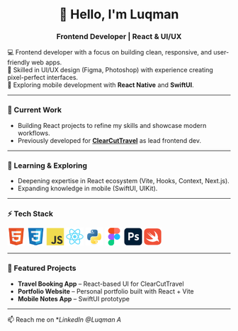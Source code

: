 <h1 align="center">👋 Hello, I'm Luqman</h1>
<h3 align="center">Frontend Developer | React & UI/UX</h3>

💻 Frontend developer with a focus on building clean, responsive, and user-friendly web apps.  
🎨 Skilled in UI/UX design (Figma, Photoshop) with experience creating pixel-perfect interfaces.  
📱 Exploring mobile development with **React Native** and **SwiftUI**.  

---

### 🔨 Current Work
- Building React projects to refine my skills and showcase modern workflows.  
- Previously developed for **[ClearCutTravel](https://www.clearcuttravel.com/)** as lead frontend dev.  

---

### 🌱 Learning & Exploring
- Deepening expertise in React ecosystem (Vite, Hooks, Context, Next.js).  
- Expanding knowledge in mobile (SwiftUI, UIKit).  

---

### ⚡ Tech Stack
<p align="left">
  <img src="https://raw.githubusercontent.com/devicons/devicon/master/icons/html5/html5-original.svg" width="40" height="40"/>
  <img src="https://raw.githubusercontent.com/devicons/devicon/master/icons/css3/css3-original.svg" width="40" height="40"/>
  <img src="https://raw.githubusercontent.com/devicons/devicon/master/icons/javascript/javascript-original.svg" width="40" height="40"/>
  <img src="https://raw.githubusercontent.com/devicons/devicon/master/icons/react/react-original.svg" width="40" height="40"/>
  <img src="https://raw.githubusercontent.com/devicons/devicon/master/icons/python/python-original.svg" width="40" height="40"/>
  <img src="https://raw.githubusercontent.com/devicons/devicon/master/icons/figma/figma-original.svg" width="40" height="40"/>
  <img src="https://raw.githubusercontent.com/devicons/devicon/master/icons/photoshop/photoshop-plain.svg" width="40" height="40"/>
  <img src="https://raw.githubusercontent.com/devicons/devicon/master/icons/swift/swift-original.svg" width="40" height="40"/>
</p>

---

### 📂 Featured Projects
- **Travel Booking App** – React-based UI for ClearCutTravel  
- **Portfolio Website** – Personal portfolio built with React + Vite  
- **Mobile Notes App** – SwiftUI prototype  

---

📫 Reach me on **LinkedIn @Luqman A*  

